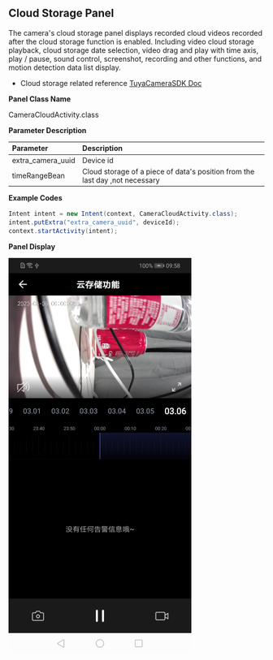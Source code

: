 ## Cloud Storage Panel

The camera's cloud storage panel displays recorded cloud videos recorded after the cloud storage function is enabled. Including video cloud storage playback, cloud storage date selection, video drag and play with time axis, play / pause, sound control, screenshot, recording and other functions, and motion detection data list display.

- Cloud storage related reference [TuyaCameraSDK Doc](https://tuyainc.github.io/tuyasmart_camera_android_sdk_doc/)

**Panel Class Name**

CameraCloudActivity.class

**Parameter Description**

| Parameter | Description |
| :------ | :------ |
| extra_camera_uuid | Device id |
| timeRangeBean | Cloud storage of a piece of data's position from the last day ,not necessary |

**Example Codes**

```java
Intent intent = new Intent(context, CameraCloudActivity.class);
intent.putExtra("extra_camera_uuid", deviceId);
context.startActivity(intent);
```

**Panel Display**

![云存储面板](./images/camera_panel_cloud.png)

